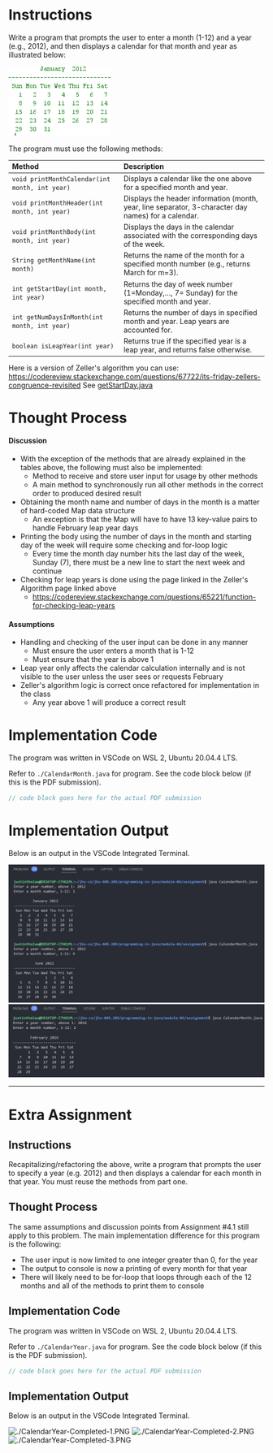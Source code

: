 # Instructions

Write a program that prompts the user to enter a month (1-12) and a year (e.g., 2012), and then displays a calendar for that month and year as illustrated below:

<img src="CalendarMonth.png" alt="CalendarMonth.png">

The program must use the following methods:

| Method                                         | Description                                                                                          |
| :--------------------------------------------- | :--------------------------------------------------------------------------------------------------- |
| `void printMonthCalendar(int month, int year)` | Displays a calendar like the one above for a specified month and year.                               |
| `void printMonthHeader(int month, int year)`   | Displays the header information (month, year, line separator, 3-character day names) for a calendar. |
| `void printMonthBody(int month, int year)`     | Displays the days in the calendar associated with the corresponding days of the week.                |
| `String getMonthName(int month)`               | Returns the name of the month for a specified month number (e.g., returns March for m=3).             |
| `int getStartDay(int month, int year)`         | Returns the day of week number (1=Monday,…, 7= Sunday) for the specified month and year.             |
| `int getNumDaysInMonth(int month, int year)`   | Returns the number of days in specified month and year. Leap years are accounted for.                |
| `boolean isLeapYear(int year)`                 | Returns true if the specified year is a leap year, and returns false otherwise.                      |

Here is a version of Zeller's algorithm you can use: https://codereview.stackexchange.com/questions/67722/its-friday-zellers-congruence-revisited
See [getStartDay.java](./getStartDay.java)

# Thought Process

#### Discussion

- With the exception of the methods that are already explained in the tables above, the following must also be implemented:
    - Method to receive and store user input for usage by other methods
    - A main method to synchronously run all other methods in the correct order to produced desired result
- Obtaining the month name and number of days in the month is a matter of hard-coded Map data structure
    - An exception is that the Map will have to have 13 key-value pairs to handle February leap year days
- Printing the body using the number of days in the month and starting day of the week will require some checking and for-loop logic
    - Every time the month day number hits the last day of the week, Sunday (7), there must be a new line to start the next week and continue
- Checking for leap years is done using the page linked in the Zeller's Algorithm page linked above
    - https://codereview.stackexchange.com/questions/65221/function-for-checking-leap-years

#### Assumptions

- Handling and checking of the user input can be done in any manner
    - Must ensure the user enters a month that is 1-12
    - Must ensure that the year is above 1
- Leap year only affects the calendar calculation internally and is not visible to the user unless the user sees or requests February
- Zeller's algorithm logic is correct once refactored for implementation in the class
    - Any year above 1 will produce a correct result

# Implementation Code

The program was written in VSCode on WSL 2, Ubuntu 20.04.4 LTS.

Refer to `./CalendarMonth.java` for program. See the code block below (if this is the PDF submission).

```java
// code block goes here for the actual PDF submission
```

# Implementation Output

Below is an output in the VSCode Integrated Terminal.

<img src="./CalendarMonth-Completed-1.png" alt="./CalendarMonth-Completed-1.PNG">
<img src="./CalendarMonth-Completed-2.png" alt="./CalendarMonth-Completed-2.PNG">

---

# Extra Assignment

## Instructions
Recapitalizing/refactoring the above, write a program that prompts the user to specify a year (e.g.  2012) and then displays a calendar for each month in that year.  You must reuse the methods from part one.
## Thought Process
The same assumptions and discussion points from Assignment #4.1 still apply to this problem. The main implementation difference for this program is the following:
- The user input is now limited to one integer greater than 0, for the year
- The output to console is now a printing of every month for that year
- There will likely need to be for-loop that loops through each of the 12 months and all of the methods to print them to console

## Implementation Code

The program was written in VSCode on WSL 2, Ubuntu 20.04.4 LTS.

Refer to `./CalendarYear.java` for program. See the code block below (if this is the PDF submission).

```java
// code block goes here for the actual PDF submission
```

## Implementation Output

Below is an output in the VSCode Integrated Terminal.

<img src="./CalendarYear-Completed-1.png" alt="./CalendarYear-Completed-1.PNG">
<img src="./CalendarYear-Completed-2.png" alt="./CalendarYear-Completed-2.PNG">
<img src="./CalendarYear-Completed-3.png" alt="./CalendarYear-Completed-3.PNG">